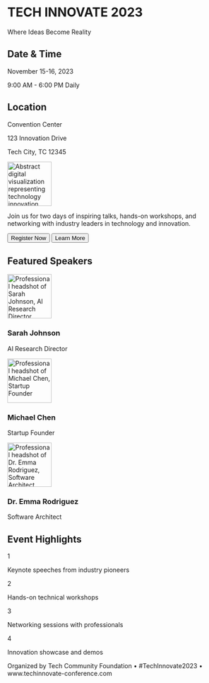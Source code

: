 <!DOCTYPE html>
<html>
<head>
<title>Background Image Example</title>
<style>
  body {
    background-image: url('https://blogger.googleusercontent.com/img/b/R29vZ2xl/AVvXsEgy-aCDxhzNUfk1jdTBN-ZdKbD2Ay2vUBkioIUc5tZoesGLYs53wdbRT-tBsH6uazJbrJZsKiTGdEDuXtEjmxomgpwaCjg3XKEvWCBVEKJzeewLoo3Po4pan31gzKL9QTGW4yEhdqD6aSfjsurAyn0aPPYRIpJI9mLBFwZKu8XOkrXHL_yQDCOQDqXp/s1200/The%20Top%20Tech%20Trends%20of%202023%20Unveiling%20the%20Simple%20Wonders%20of%20Complex%20Innovations.png'); 
    background-repeat: no-repeat; 
    background-size: cover; 
    background-position: center; 
  }
</style>
</head>
<body>
<div className="min-h-screen flex items-center justify-center p-4 relative overflow-hidden">
      <div className="absolute inset-0 bg-gradient-to-br from-blue-900 via-purple-900 to-indigo-900 opacity-50">
        <div className="absolute inset-0">
          <div className="absolute top-20 left-20 w-2 h-2 bg-white rounded-full opacity-20 animate-ping"></div>
          <div className="absolute top-1/2 right-1/4 w-1 h-1 bg-cyan-300 rounded-full opacity-30 animate-ping delay-1000"></div>
          <div className="absolute bottom-20 left-1/3 w-3 h-3 bg-purple-300 rounded-full opacity-15 animate-ping delay-2000"></div>
          <div className="absolute bottom-1/4 right-20 w-2 h-2 bg-white rounded-full opacity-25 animate-ping delay-3000"></div>
        </div>
      </div>
      <div className="relative w-full max-w-4xl bg-white/95 backdrop-blur-sm border border-white/20 rounded-xl shadow-2xl overflow-hidden z-10">
        <div className="bg-gradient-to-r from-primary to-purple-600 text-primary-foreground p-6 text-center relative overflow-hidden">
          <div className="absolute inset-0 bg-black/10"></div>
          <h1 className="text-3xl md:text-5xl font-bold mb-2 relative z-10">TECH INNOVATE 2023</h1>
          <p className="text-lg md:text-xl relative z-10">Where Ideas Become Reality</p>
        </div>
        <div className="p-6 md:p-8">
          <div className="grid grid-cols-1 md:grid-cols-3 gap-6 md:gap-8">
            <div className="space-y-4">
              <div className="bg-white/80 backdrop-blur-sm p-4 rounded-lg shadow-sm">
                <h2 className="text-lg font-semibold text-foreground mb-2">Date & Time</h2>
                <p className="text-muted-foreground">November 15-16, 2023</p>
                <p className="text-muted-foreground">9:00 AM - 6:00 PM Daily</p>
              </div>
              <div className="bg-white/80 backdrop-blur-sm p-4 rounded-lg shadow-sm">
                <h2 className="text-lg font-semibold text-foreground mb-2">Location</h2>
                <p className="text-muted-foreground">Convention Center</p>
                <p className="text-muted-foreground">123 Innovation Drive</p>
                <p className="text-muted-foreground">Tech City, TC 12345</p>
              </div>
            </div>
            <div className="flex flex-col items-center justify-center md:col-span-2">
              <div className="w-full h-48 md:h-64 bg-gradient-to-br from-accent to-blue-500 rounded-lg flex items-center justify-center mb-6 shadow-lg overflow-hidden">
                <img 
                  src="https://images.unsplash.com/photo-1551288049-bebda4e38f71?ixlib=rb-4.0.3&ixid=M3wxMjA3fDB8MHxwaG90by1wYWdlfHx8fGVufDB8fHx8fA%3D%3D&auto=format&fit=crop&w=2070&q=80" style="height: 100px; width: 100px"
                  alt="Abstract digital visualization representing technology innovation with vibrant colors and geometric patterns"
                  className="w-full h-full object-cover"
                />
              </div>
              <p className="text-center text-foreground mb-6 bg-white/70 px-4 py-2 rounded-lg">
                Join us for two days of inspiring talks, hands-on workshops, and networking with industry leaders in technology and innovation.
              </p>
              <div className="flex gap-4 flex-wrap justify-center">
                <button className="bg-gradient-to-r from-primary to-purple-600 text-primary-foreground px-6 py-3 rounded-md font-semibold hover:from-primary/90 hover:to-purple-500 transition-all shadow-md">
                  Register Now
                </button>
                <button className="border-2 border-primary/50 bg-white/80 px-6 py-3 rounded-md font-medium hover:bg-primary/10 transition-all backdrop-blur-sm">
                  Learn More
                </button>
              </div>
            </div>
          </div>
          <div className="mt-8">
            <h2 className="text-2xl font-bold text-foreground mb-6 text-center">Featured Speakers</h2>
            <div className="grid grid-cols-1 md:grid-cols-3 gap-6">
              <div className="bg-white/80 backdrop-blur-sm p-4 rounded-lg text-center shadow-sm hover:shadow-md transition-shadow">
                <div className="w-20 h-20 mx-auto mb-4 rounded-full overflow-hidden border-2 border-white/50">
                  <img 
                    src="https://www.google.com/url?sa=i&url=https%3A%2F%2Fpulitzercenter.org%2Fpeople%2Fsarah-johnson&psig=AOvVaw1Jr0hnsEWRRXdUtbUC1wvG&ust=1759131152371000&source=images&cd=vfe&opi=89978449&ved=0CBUQjRxqFwoTCPiDmfX4-o8DFQAAAAAdAAAAABAE" style="height: 100px; width: 100px"
                    alt="Professional headshot of Sarah Johnson, AI Research Director"
                    className="w-full h-full object-cover"
                  />
                </div>
                <h3 className="font-semibold text-foreground">Sarah Johnson</h3>
                <p className="text-muted-foreground text-sm">AI Research Director</p>
              </div>
              
   <div className="bg-white/80 backdrop-blur-sm p-4 rounded-lg text-center shadow-sm hover:shadow-md transition-shadow">
                <div className="w-20 h-20 mx-auto mb-4 rounded-full overflow-hidden border-2 border-white/50">
                  <img 
                    src="https://images.unsplash.com/photo-1472099645785-5658abf4ff4e?ixlib=rb-4.0.3&ixid=M3wxMjA3fDB8MHxwaG90by1wYWdlfHx8fGVufDB8fHx8fA%3D%3D&auto=format&fit=crop&w=2070&q=80" style="height: 100px; width: 100px"
                    alt="Professional headshot of Michael Chen, Startup Founder"
                    className="w-full h-full object-cover"
                  />
                </div>
                <h3 className="font-semibold text-foreground">Michael Chen</h3>
                <p className="text-muted-foreground text-sm">Startup Founder</p>
              </div>
              
   <div className="bg-white/80 backdrop-blur-sm p-4 rounded-lg text-center shadow-sm hover:shadow-md transition-shadow">
                <div className="w-20 h-20 mx-auto mb-4 rounded-full overflow-hidden border-2 border-white/50">
                  <img 
                    src="https://images.unsplash.com/photo-1438761681033-6461ffad8d80?ixlib=rb-4.0.3&ixid=M3wxMjA3fDB8MHxwaG90by1wYWdlfHx8fGVufDB8fHx8fA%3D%3D&auto=format&fit=crop&w=2070&q=80" style="height: 100px; width: 100px"
                    alt="Professional headshot of Dr. Emma Rodriguez, Software Architect"
                    className="w-full h-full object-cover"
                  />
                </div>
                <h3 className="font-semibold text-foreground">Dr. Emma Rodriguez</h3>
                <p className="text-muted-foreground text-sm">Software Architect</p>
              </div>
            </div>
          </div>
          <div className="mt-8 bg-white/90 backdrop-blur-sm p-6 rounded-lg shadow-sm">
            <h2 className="text-xl font-bold text-foreground mb-4 text-center">Event Highlights</h2>
            <div className="grid grid-cols-1 md:grid-cols-2 gap-4">
              <div className="flex items-start">
                <div className="bg-gradient-to-r from-primary to-purple-600 text-primary-foreground rounded-full w-8 h-8 flex items-center justify-center mr-3 flex-shrink-0 font-bold shadow-sm">
                  1
                </div>
                <p className="text-foreground">Keynote speeches from industry pioneers</p>
              </div>
              <div className="flex items-start">
                <div className="bg-gradient-to-r from-primary to-purple-600 text-primary-foreground rounded-full w-8 h-8 flex items-center justify-center mr-3 flex-shrink-0 font-bold shadow-sm">
                  2
                </div>
                <p className="text-foreground">Hands-on technical workshops</p>
              </div>
              <div className="flex items-start">
                <div className="bg-gradient-to-r from-primary to-purple-600 text-primary-foreground rounded-full w-8 h-8 flex items-center justify-center mr-3 flex-shrink-0 font-bold shadow-sm">
                  3
                </div>
                <p className="text-foreground">Networking sessions with professionals</p>
              </div>
              <div className="flex items-start">
                <div className="bg-gradient-to-r from-primary to-purple-600 text-primary-foreground rounded-full w-8 h-8 flex items-center justify-center mr-3 flex-shrink-0 font-bold shadow-sm">
                  4
                </div>
                <p className="text-foreground">Innovation showcase and demos</p>
              </div>
            </div>
          </div>
        </div>
        <div className="bg-white/80 backdrop-blur-sm p-4 text-center border-t border-white/30">
          <p className="text-muted-foreground text-sm">
            Organized by Tech Community Foundation • #TechInnovate2023 • www.techinnovate-conference.com
          </p>
        </div>
      </div>
    </div>
 </body>
</html>
